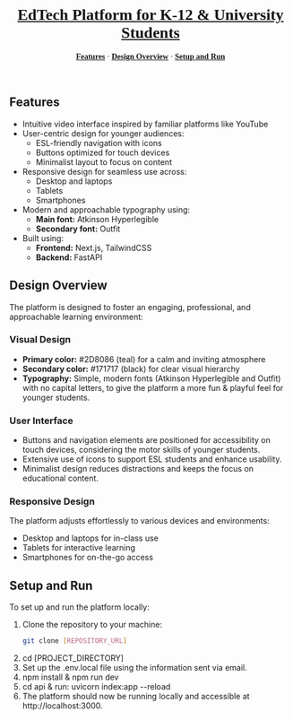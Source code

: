 <a href="">
  <h1 align="center" style="font-family: 'Atkinson Hyperlegible'; color: #171717;">EdTech Platform for K-12 & University Students</h1>
</a>

<p align="center" style="font-family: 'Outfit';">
  <a href="#features"><strong>Features</strong></a> ·
  <a href="#design-overview"><strong>Design Overview</strong></a> ·
  <a href="#setup-and-run"><strong>Setup and Run</strong></a>
</p>
<br/>

## Features

- Intuitive video interface inspired by familiar platforms like YouTube
- User-centric design for younger audiences:
  - ESL-friendly navigation with icons
  - Buttons optimized for touch devices
  - Minimalist layout to focus on content
- Responsive design for seamless use across:
  - Desktop and laptops
  - Tablets
  - Smartphones
- Modern and approachable typography using:
  - **Main font:** Atkinson Hyperlegible
  - **Secondary font:** Outfit
- Built using:
  - **Frontend:** Next.js, TailwindCSS
  - **Backend:** FastAPI

## Design Overview

The platform is designed to foster an engaging, professional, and approachable learning environment:

### Visual Design

- **Primary color:** #2D8086 (teal) for a calm and inviting atmosphere
- **Secondary color:** #171717 (black) for clear visual hierarchy
- **Typography:** Simple, modern fonts (Atkinson Hyperlegible and Outfit) with no capital letters, to give the platform a more fun & playful feel for younger students.

### User Interface

- Buttons and navigation elements are positioned for accessibility on touch devices, considering the motor skills of younger students.
- Extensive use of icons to support ESL students and enhance usability.
- Minimalist design reduces distractions and keeps the focus on educational content.

### Responsive Design

The platform adjusts effortlessly to various devices and environments:

- Desktop and laptops for in-class use
- Tablets for interactive learning
- Smartphones for on-the-go access

## Setup and Run

To set up and run the platform locally:

1. Clone the repository to your machine:
   ```bash
   git clone [REPOSITORY_URL]
   ```
2. cd [PROJECT_DIRECTORY]
3. Set up the .env.local file using the information sent via email.
4. npm install & npm run dev
5. cd api & run: uvicorn index:app --reload
6. The platform should now be running locally and accessible at http://localhost:3000.
